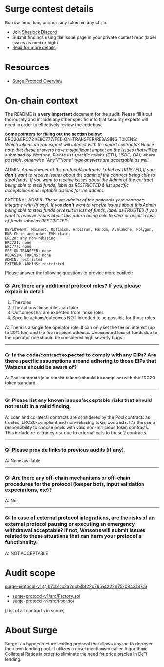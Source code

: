 
# Surge contest details

Borrow, lend, long or short any token on any chain.

- Join [Sherlock Discord](https://discord.gg/MABEWyASkp)
- Submit findings using the issue page in your private contest repo (label issues as med or high)
- [Read for more details](https://docs.sherlock.xyz/audits/watsons)

# Resources

- [Surge Protocol Overview](https://medium.com/surge-fi/introduction-to-surge-protocol-overview-34cc828d7c50)

# On-chain context

The README is a **very important** document for the audit. Please fill it out thoroughly and include any other specific info that security experts will need in order to effectively review the codebase.

**Some pointers for filling out the section below:**  
ERC20/ERC721/ERC777/FEE-ON-TRANSFER/REBASING TOKENS:  
*Which tokens do you expect will interact with the smart contracts? Please note that these answers have a significant impact on the issues that will be submitted by Watsons. Please list specific tokens (ETH, USDC, DAI) where possible, otherwise "Any"/"None" type answers are acceptable as well.*

ADMIN:
*Admin/owner of the protocol/contracts.
Label as TRUSTED, If you **don't** want to receive issues about the admin of the contract being able to steal funds. 
If you want to receive issues about the Admin of the contract being able to steal funds, label as RESTRICTED & list specific acceptable/unacceptable actions for the admins.*

EXTERNAL ADMIN:
*These are admins of the protocols your contracts integrate with (if any). 
If you **don't** want to receive issues about this Admin being able to steal funds or result in loss of funds, label as TRUSTED
If you want to receive issues about this admin being able to steal or result in loss of funds, label as RESTRICTED.*
 
```
DEPLOYMENT: Mainnet, Optimism, Arbitrum, Fantom, Avalanche, Polygon, BNB Chain and other EVM chains
ERC20: any non-rebasing
ERC721: none
ERC777: none
FEE-ON-TRANSFER: none
REBASING TOKENS: none
ADMIN: restricted
EXTERNAL-ADMINS: restricted
```


Please answer the following questions to provide more context: 
### Q: Are there any additional protocol roles? If yes, please explain in detail:
1) The roles
2) The actions those roles can take 
3) Outcomes that are expected from those roles 
4) Specific actions/outcomes NOT intended to be possible for those roles

A: There is a single fee operator role. It can only set the fee on interest (up to 20% fee) and the fee recipient address. Unexpected loss of funds due to the operator role should be considered high severity bugs.

___
### Q: Is the code/contract expected to comply with any EIPs? Are there specific assumptions around adhering to those EIPs that Watsons should be aware of?
A: Pool contracts (aka receipt tokens) should be compliant with the ERC20 token standard.

___

### Q: Please list any known issues/acceptable risks that should not result in a valid finding.
A: Loan and collateral contracts are considered by the Pool contracts as trusted, ERC20-compliant and non-rebasing token contracts. It's the users' responsibility to choose pools with valid non-malicious token contracts. This include re-entrancy risk due to external calls to these 2 contracts.

____
### Q: Please provide links to previous audits (if any).
A: None available

___

### Q: Are there any off-chain mechanisms or off-chain procedures for the protocol (keeper bots, input validation expectations, etc)? 
A: No.
_____

### Q: In case of external protocol integrations, are the risks of an external protocol pausing or executing an emergency withdrawal acceptable? If not, Watsons will submit issues related to these situations that can harm your protocol's functionality. 
A: NOT ACCEPTABLE


# Audit scope


[surge-protocol-v1 @ b7cb1dc2a2dcb4bf22c765a4222d7520843187c6](https://github.com/Surge-fi/surge-protocol-v1/tree/b7cb1dc2a2dcb4bf22c765a4222d7520843187c6)
- [surge-protocol-v1/src/Factory.sol](surge-protocol-v1/src/Factory.sol)
- [surge-protocol-v1/src/Pool.sol](surge-protocol-v1/src/Pool.sol)


[List of all contracts in scope]

# About Surge

Surge is a hyperstructure lending protocol that allows anyone to deployer their own lending pool. It utilizes a novel mechanism called Algorithmic Collateral Ratios in order to eliminate the need for price oracles in DeFi lending.
